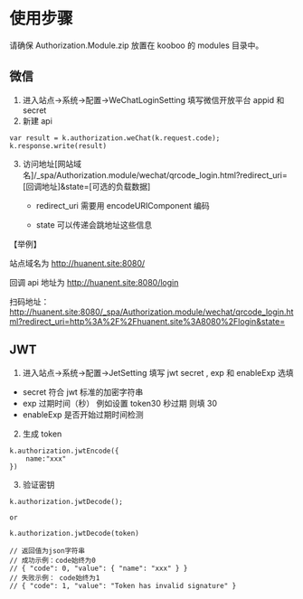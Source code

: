 # 使用步骤

请确保 Authorization.Module.zip 放置在 kooboo 的 modules 目录中。

## 微信

1. 进入站点->系统->配置->WeChatLoginSetting 填写微信开放平台 appid 和 secret
2. 新建 api

```
var result = k.authorization.weChat(k.request.code);
k.response.write(result)
```

3. 访问地址[网站域名]/\_spa/Authorization.module/wechat/qrcode_login.html?redirect_uri=[回调地址]&state=[可选的负载数据]

   - redirect_uri 需要用 encodeURIComponent 编码

   - state 可以传递会跳地址这些信息

【举例】

站点域名为 http://huanent.site:8080/

回调 api 地址为 http://huanent.site:8080/login

扫码地址：http://huanent.site:8080/_spa/Authorization.module/wechat/qrcode_login.html?redirect_uri=http%3A%2F%2Fhuanent.site%3A8080%2Flogin&state=

## JWT

1. 进入站点->系统->配置->JetSetting 填写 jwt secret , exp 和 enableExp 选填

- secret 符合 jwt 标准的加密字符串
- exp 过期时间（秒） 例如设置 token30 秒过期 则填 30
- enableExp 是否开始过期时间检测

2. 生成 token

```
k.authorization.jwtEncode({
    name:"xxx"
})
```

3. 验证密钥

```
k.authorization.jwtDecode();

or

k.authorization.jwtDecode(token)

// 返回值为json字符串
// 成功示例：code始终为0
// { "code": 0, "value": { "name": "xxx" } }
// 失败示例： code始终为1
// { "code": 1, "value": "Token has invalid signature" }

```
